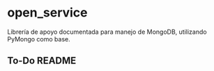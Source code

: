 # open_service
Librería de apoyo documentada para manejo de MongoDB, utilizando PyMongo como base.



## To-Do README